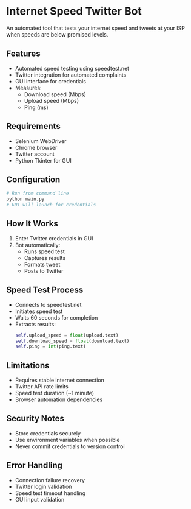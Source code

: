 # Internet Speed Twitter Bot

An automated tool that tests your internet speed and tweets at your ISP when speeds are below promised levels.

## Features

- Automated speed testing using speedtest.net
- Twitter integration for automated complaints
- GUI interface for credentials
- Measures:
  - Download speed (Mbps)
  - Upload speed (Mbps)
  - Ping (ms)

## Requirements

- Selenium WebDriver
- Chrome browser
- Twitter account
- Python Tkinter for GUI

## Configuration

```python
# Run from command line
python main.py
# GUI will launch for credentials
```

## How It Works

1. Enter Twitter credentials in GUI
2. Bot automatically:
    - Runs speed test
    - Captures results
    - Formats tweet
    - Posts to Twitter

## Speed Test Process

- Connects to speedtest.net
- Initiates speed test
- Waits 60 seconds for completion
- Extracts results:
  ```python
  self.upload_speed = float(upload.text)
  self.download_speed = float(download.text)
  self.ping = int(ping.text)
  ```

## Limitations

- Requires stable internet connection
- Twitter API rate limits
- Speed test duration (~1 minute)
- Browser automation dependencies

## Security Notes

- Store credentials securely
- Use environment variables when possible
- Never commit credentials to version control

## Error Handling

- Connection failure recovery
- Twitter login validation
- Speed test timeout handling
- GUI input validation 